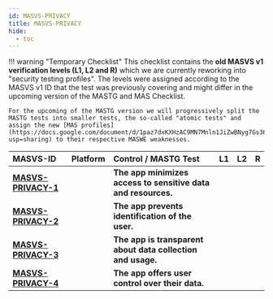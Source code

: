 ```yaml
---
id: MASVS-PRIVACY
title: MASVS-PRIVACY
hide:
  - toc
---
```


!!! warning "Temporary Checklist"
    This checklist contains the **old MASVS v1 verification levels (L1, L2 and R)** which we are currently reworking into "security testing profiles". The levels were assigned according to the MASVS v1 ID that the test was previously covering and might differ in the upcoming version of the MASTG and MAS Checklist.

    For the upcoming of the MASTG version we will progressively split the MASTG tests into smaller tests, the so-called "atomic tests" and assign the new [MAS profiles](https://docs.google.com/document/d/1paz7dxKXHzAC9MN7Mnln1JiZwBNyg7Gs364AJ6KudEs/edit?usp=sharing) to their respective MASWE weaknesses.
| MASVS-ID                                               |  Platform  | Control / MASTG Test                                          |  L1  |  L2  |  R  |
|:-------------------------------------------------------|:----------:|:--------------------------------------------------------------|:----:|:----:|:---:|
| **[MASVS-PRIVACY-1](/MASVS/controls/MASVS-PRIVACY-1)** |            | **The app minimizes access to sensitive data and resources.** |      |      |     |
| **[MASVS-PRIVACY-2](/MASVS/controls/MASVS-PRIVACY-2)** |            | **The app prevents identification of the user.**              |      |      |     |
| **[MASVS-PRIVACY-3](/MASVS/controls/MASVS-PRIVACY-3)** |            | **The app is transparent about data collection and usage.**   |      |      |     |
| **[MASVS-PRIVACY-4](/MASVS/controls/MASVS-PRIVACY-4)** |            | **The app offers user control over their data.**              |      |      |     |

<br><br>
